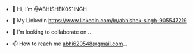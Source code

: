 - 👋 Hi, I’m @ABHISHEK0S1INGH

- 🌱 My LinkedIn https://www.linkedin.com/in/abhishek-singh-905547219
- 💞️ I’m looking to collaborate on ..
- 📫 How to reach me abhi620548@gmail.com...

<!---
ABHISHEK0S1INGH/ABHISHEK0S1INGH is a ✨ special ✨ repository because its `README.md` (this file) appears on your GitHub profile.
You can click the Preview link to take a look at your changes.
--->

